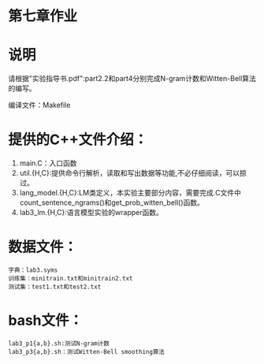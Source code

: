 # 第七章作业
# 说明
请根据"实验指导书.pdf":part2.2和part4分别完成N-gram计数和Witten-Bell算法的编写。

编译文件：Makefile

# 提供的C++文件介绍：
1. main.C：入口函数
2. util.{H,C}:提供命令行解析，读取和写出数据等功能,不必仔细阅读，可以掠过。
3. lang_model.{H,C}:LM类定义，本实验主要部分内容，需要完成.C文件中count_sentence_ngrams()和get_prob_witten_bell()函数。
4. lab3_lm.{H,C}:语言模型实验的wrapper函数。

# 数据文件：
	字典：lab3.syms
	训练集：minitrain.txt和minitrain2.txt
	测试集：test1.txt和test2.txt

# bash文件：
	lab3_p1{a,b}.sh:测试N-gram计数
	lab3_p3{a,b}.sh：测试Witten-Bell smoothing算法
